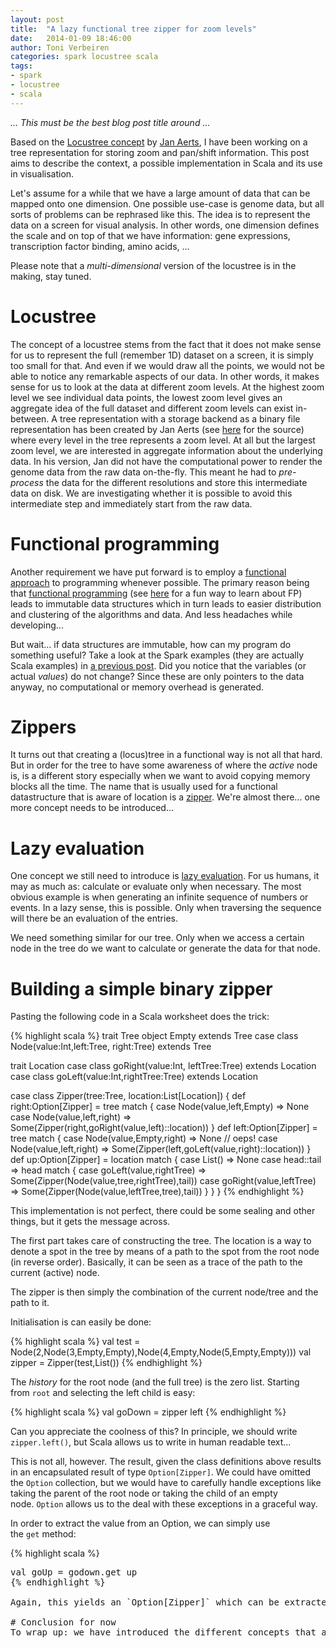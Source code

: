 ```yaml
---
layout: post
title:  "A lazy functional tree zipper for zoom levels"
date:   2014-01-09 18:46:00
author: Toni Verbeiren
categories: spark locustree scala
tags:
- spark
- locustree
- scala
---
```

*... This must be the best blog post title around ...*

Based on the [Locustree concept](http://saaientist.blogspot.be/2009/04/locustree-searching-genomic-loci.html) by [Jan Aerts](http://homes.esat.kuleuven.be/~bioiuser/person.php?persid=473), I have been working on a tree representation for storing zoom and pan/shift information. This post aims to describe the context, a possible implementation in Scala and its use in visualisation.

Let's assume for a while that we have a large amount of data that can be mapped onto one dimension. One possible use-case is genome data, but all sorts of problems can be rephrased like this. The idea is to represent the data on a screen for visual analysis. In other words, one dimension defines the scale and on top of that we have information: gene expressions, transcription factor binding, amino acids, ...

Please note that a *multi-dimensional* version of the locustree is in the making, stay tuned.

# Locustree
The concept of a locustree stems from the fact that it does not make sense for us to represent the full (remember 1D) dataset on a screen, it is simply too small for that. And even if we would draw all the points, we would not be able to notice any remarkable aspects of our data. In other words, it makes sense for us to look at the data at different zoom levels. At the highest zoom level we see individual data points, the lowest zoom level gives an aggregate idea of the full dataset and different zoom levels can exist in-between. A tree representation with a storage backend as a binary file representation has been created by Jan Aerts (see [here](https://github.com/jandot/locustree) for the source) where every level in the tree represents a zoom level. At all but the largest zoom level, we are interested in aggregate information about the underlying data. In his version, Jan did not have the computational power to render the genome data from the raw data on-the-fly. This meant he had to *pre-process* the data for the different resolutions and store this intermediate data on disk. We are investigating whether it is possible to avoid this intermediate step and immediately start from the raw data.

# Functional programming
Another requirement we have put forward is to employ a [functional approach](http://en.wikipedia.org/wiki/Functional_programming) to programming whenever possible. The primary reason being that [functional programming](http://www.defmacro.org/ramblings/fp.html) (see [here](http://fsharpforfunandprofit.com/posts/ten-reasons-not-to-use-a-functional-programming-language/) for a fun way to learn about FP) leads to immutable data structures which in turn leads to easier distribution and clustering of the algorithms and data. And less headaches while developing...

But wait... if data structures are immutable, how can my program do something useful? Take a look at the Spark examples (they are actually Scala examples) in [a previous post](/2014/01/spark-for-genomic-data). Did you notice that the variables (or actual *values*) do not change? Since these are only pointers to the data anyway, no computational or memory overhead is generated.

# Zippers
It turns out that creating a (locus)tree in a functional way is not all that hard. But in order for the tree to have some awareness of where the *active* node is, is a different story especially when we want to avoid copying memory blocks all the time. The name that is usually used for a functional datastructure that is aware of location is a [zipper](http://en.wikipedia.org/wiki/Zipper_(data_structure)). We're almost there... one more concept needs to be introduced...

# Lazy evaluation
One concept we still need to introduce is [lazy evaluation](http://en.wikipedia.org/wiki/Lazy_evaluation). For us humans, it may as much as: calculate or evaluate only when necessary. The most obvious example is when generating an infinite sequence of numbers or events. In a lazy sense, this is possible. Only when traversing the sequence will there be an evaluation of the entries.

We need something similar for our tree. Only when we access a certain node in the tree do we want to calculate or generate the data for that node.

# Building a simple binary zipper

Pasting the following code in a Scala worksheet does the trick:

{% highlight scala %}
trait Tree
object Empty extends Tree
case class Node(value:Int,left:Tree, right:Tree) extends Tree

trait Location
  case class goRight(value:Int, leftTree:Tree) extends Location
  case class goLeft(value:Int,rightTree:Tree) extends Location

  case class Zipper(tree:Tree, location:List[Location]) {
    def right:Option[Zipper] = tree match {
      case Node(value,left,Empty) =&gt; None
      case Node(value,left,right) =&gt; Some(Zipper(right,goRight(value,left)::location))
    }
    def left:Option[Zipper] = tree match {
      case Node(value,Empty,right) =&gt; None  // oeps!
      case Node(value,left,right) =&gt; Some(Zipper(left,goLeft(value,right)::location))
    }
    def up:Option[Zipper] = location match {
      case List() =&gt; None
      case head::tail =&gt; head match {
      case goLeft(value,rightTree) =&gt; Some(Zipper(Node(value,tree,rightTree),tail))
      case goRight(value,leftTree) =&gt; Some(Zipper(Node(value,leftTree,tree),tail))
    }
  }
}
{% endhighlight %}

This implementation is not perfect, there could be some sealing and other things, but it gets the message across.

The first part takes care of constructing the tree. The location is a way to denote a spot in the tree by means of a path to the spot from the root node (in reverse order). Basically, it can be seen as a trace of the path to the current (active) node.

The zipper is then simply the combination of the current node/tree and the path to it.

Initialisation is can easily be done:

{% highlight scala %}
val test = Node(2,Node(3,Empty,Empty),Node(4,Empty,Node(5,Empty,Empty)))
val zipper = Zipper(test,List())
{% endhighlight %}

The *history* for the root node (and the full tree) is the zero list. Starting from `root` and selecting the left child is easy:

{% highlight scala %}
val goDown = zipper left
{% endhighlight %}

Can you appreciate the coolness of this? In principle, we should write `zipper.left()`, but Scala allows us to write in human readable text...

This is not all, however. The result, given the class definitions above results in an encapsulated result of type `Option[Zipper]`. We could have omitted the `Option` collection, but we would have to carefully handle exceptions like taking the parent of the root node or taking the child of an empty node. `Option` allows us to the deal with these exceptions in a graceful way.

In order to extract the value from an Option, we can simply use the `get` method:

{% highlight scala %}
<pre class="lang:scala decode:true">val goUp = godown.get up
{% endhighlight %}

Again, this yields an `Option[Zipper]` which can be extracted using `get`. Many other possibilities exist to cope with option types, in fact they behave as a [Monad](http://en.wikipedia.org/wiki/Monad). Please [see here](http://danielwestheide.com/blog/2012/12/19/the-neophytes-guide-to-scala-part-5-the-option-type.html) fore more information.

# Conclusion for now
To wrap up: we have introduced the different concepts that are necessary to understand the concept of a *lazy functional tree zipper*. Additionally, we have presented a very simple (binary) implementation in Scala.
